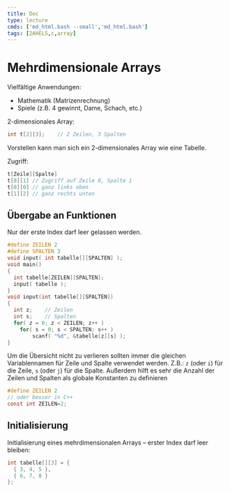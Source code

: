 ```yaml
---
title: Doc
type: lecture
cmds: ['md_html.bash --small','md_html.bash']
tags: [2AHELS,c,array]
---
```


# Mehrdimensionale Arrays

Vielfältige Anwendungen:

- Mathematik (Matrizenrechnung)
- Spiele (z.B. 4 gewinnt, Dame, Schach, etc.)

2-dimensionales Array:

```c
int t[2][3];	// 2 Zeilen, 3 Spalten
```

Vorstellen kann man sich ein 2-dimensionales Array wie eine Tabelle.

Zugriff:

```c
t[Zeile][Spalte]
t[0][1] // Zugriff auf Zeile 0, Spalte 1
t[0][0] // ganz links oben
t[1][2] // ganz rechts unten
```




## Übergabe an Funktionen

Nur der erste Index darf leer gelassen werden.

```c
#define ZEILEN 2
#define SPALTEN 3
void input( int tabelle[][SPALTEN] );
void main()
{
  int tabelle[ZEILEN][SPALTEN];
  input( tabelle ); 
}
void input(int tabelle[][SPALTEN]) 
{
  int z;	// Zeilen
  int s;	// Spalten
  for( z = 0; z < ZEILEN; z++ ) 
    for( s = 0; s < SPALTEN; s++ ) 
        scanf( "%d", &tabelle[z][s] );
}
```



Um die Übersicht nicht zu verlieren sollten immer die gleichen Variablennamen für Zeile und Spalte verwendet werden. Z.B.:  `z` (oder `i`) für die Zeile, `s` (oder `j`) für die Spalte.
Außerdem hilft es sehr die Anzahl der Zeilen und Spalten als globale Konstanten zu definieren

```c
#define ZEILEN 2 
// oder besser in C++
const int ZEILEN=2;
```



## Initialisierung

Initialisierung eines mehrdimensionalen Arrays – erster Index darf leer bleiben:

```c
int tabelle[][3] = {
  { 3, 4, 5 }, 
  { 6, 7, 8 }
};
```

